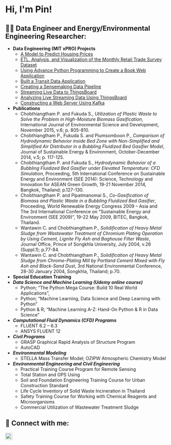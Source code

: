 <h1>Hi, I'm Pin! </h1>

<h2>👨‍💻 Data Engineer and Energy/Environmental Engineering Researcher:</h2>

- <b>Data Engineering (MIT xPRO) Projects</b>
  - [A Model to Predict Housing Prices](https://github.com/)
  - [ETL, Analysis, and Visualization of the Monthly Retail Trade Survey Dataset](https://github.com/)
  - [Using Advance Python Programming to Create a Book Web Application](https://github.com/)
  - [Built a Transit Data Application](https://github.com/)
  - [Creating a Sensemaking Data Pipeline](https://github.com/)
  - [Streaming Live Data to ThingsBoard](https://github.com/)
  - [Analyzing Live Streaming Data Using ThingsBoard](https://github.com/)
  - [Constructing a Web Server Using Kafka](https://github.com/)
- <b>Publications</b>
  - Chobthiangtham P. and Fukuda S., <i>Utilization of Plastic Waste to Solve the Problem in High-Moisture Biomass Gasification</i>, International Journal of Environmental Science and Development, November 2015, v.6; p. 805-810.
  - Chobthiangtham P., Fukuda S. and Piumsomboon P., <i>Comparison of Hydrodynamic Behavior inside Bed Zone with Non-Simplified and Simplified Air Distributor in a Bubbling Fluidized Bed Gasifier Model</i>, Journal of Sustainable Energy & Environment, October-December 2014, v.5; p. 117-125.
  - Chobthiangtham P. and Fukuda S., <i>Hydrodynamic Behavior of a Bubbling Fluidized Bed Gasifier under Elevated Temperature: CFD Simulation</i>, Proceeding, 5th International Conference on Sustainable Energy and Environment (SEE 2014): Science, Technology and Innovation for ASEAN Green Growth, 19-21 November 2014, Bangkok, Thailand; p.127-130.
  - Chobthiangtham P. and Pipatmanomai S., <i>Co-Gasification of Biomass and Plastic Waste in a Bubbling Fluidized Bed Gasifier</i>, Proceeding, World Renewable Energy Congress 2009 – Asia and The 3rd International Conference on “Sustainable Energy and Environment (SEE 2009)”, 19-22 May 2009, BITEC, Bangkok, Thailand.
  - Wantawin C. and Chobthiangtham P., <i>Solidification of Heavy Metal Sludge from Wastewater Treatment of Chromium Plating Operation by Using Cement, Lignite Fly Ash and Baghouse Filter Waste</i>, Journal Office, Prince of Songkhla University, July 2004, v.26 (Suppl.1); p.77-84.
  - Wantawin C. and Chobthiangtham P., <i>Solidification of Heavy Metal Sludge from Chrome-Plating Mill by Portland Cement Mixed with Fly Ash and Black-Sand Dust</i>, 3rd National Environmental Conference, 28-30 January 2004, Songkhla, Thailand; p.70.
- <b> Special Education Training</b>
- <b><i>Data Science and Machine Learning (Udemy online course)</b></i>
  - Python; “The Python Mega Course:  Build 10 Real World Applications”, 
  - Python; “Machine Learning, Data Science and Deep Learning with Python”
  - Python & R; “Machine Learning A-Z: Hand-On Python & R in Data Science”
- <b><i>Computational Fluid Dynamics (CFD) Programs</b></i>
  - FLUENT 6.2 – 6.3 
  - ANSYS FLUENT 12
- <b><i>Civil Programs</b></i>
  - GRASP Graphical Rapid Analysis of Structure Program
  - AutoCAD
- <b><i>Environmental Modeling</b></i>
  - STELLA Mass Transfer Model; OZIPW Atmospheric Chemistry Model
- <b><i>Environmental Engineering and Civil Engineering</b></i>
  - Practical Training Course Program for Remote Sensing
  - Total Station and GPS Using
  - Soil and Foundation Engineering Training Course for Urban Construction Standard
  - Life Cycle Inventory of Solid Waste Incineration in Thailand
  - Safety Training Course for Working with Chemical Reagents and Microorganisms
  - Commercial Utilization of Wastewater Treatment Sludge

<h2> 🤳 Connect with me:</h2>

[<img align="left" alt="JoshMadakor | LinkedIn" width="22px" src="https://cdn.jsdelivr.net/npm/simple-icons@v3/icons/linkedin.svg" />][linkedin]

[linkedin]: https://www.linkedin.com/in/pin-chobthiangtham-b6381b93

